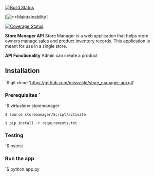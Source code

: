 [![**Build Status**](https://travis-ci.org/missvicki/store_manager-api.svg?branch=161204536-admin-create-product)](https://travis-ci.org/missvicki/store_manager-api)

[![**Maintainability](https://api.codeclimate.com/v1/badges/de3d25a8dafaada7833c/maintainability)]

[![Coverage Status](https://coveralls.io/repos/github/missvicki/store_manager-api/badge.svg?branch=161204536-admin-create-product)](https://coveralls.io/github/missvicki/store_manager-api?branch=161204536-admin-create-product)


**Store Manager API** 
Store Manager is a web application that helps store owners manage sales and product inventory records. This application is meant for use in a single store.    


**API Functionality**
Admin can create a product


## Installation
`$ git clone 'https://github.com/missvicki/store_manager-api.git'


### Prerequisites `

`$ virtualenv storemanager

`$ source storemanager/Script/activate`

`$ pip install -r requirements.txt`

### Testing
`$ pytest 

### Run the app

`$ python app.py


